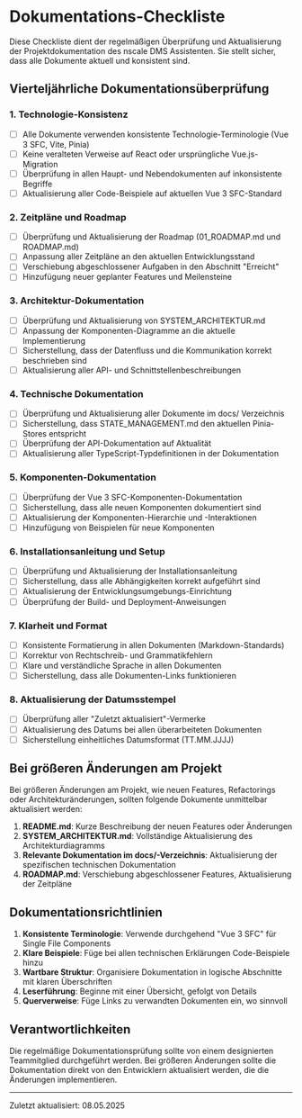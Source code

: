 # Dokumentations-Checkliste

Diese Checkliste dient der regelmäßigen Überprüfung und Aktualisierung der Projektdokumentation des nscale DMS Assistenten. Sie stellt sicher, dass alle Dokumente aktuell und konsistent sind.

## Vierteljährliche Dokumentationsüberprüfung

### 1. Technologie-Konsistenz

- [ ] Alle Dokumente verwenden konsistente Technologie-Terminologie (Vue 3 SFC, Vite, Pinia)
- [ ] Keine veralteten Verweise auf React oder ursprüngliche Vue.js-Migration
- [ ] Überprüfung in allen Haupt- und Nebendokumenten auf inkonsistente Begriffe
- [ ] Aktualisierung aller Code-Beispiele auf aktuellen Vue 3 SFC-Standard

### 2. Zeitpläne und Roadmap

- [ ] Überprüfung und Aktualisierung der Roadmap (01_ROADMAP.md und ROADMAP.md)
- [ ] Anpassung aller Zeitpläne an den aktuellen Entwicklungsstand
- [ ] Verschiebung abgeschlossener Aufgaben in den Abschnitt "Erreicht"
- [ ] Hinzufügung neuer geplanter Features und Meilensteine

### 3. Architektur-Dokumentation

- [ ] Überprüfung und Aktualisierung von SYSTEM_ARCHITEKTUR.md
- [ ] Anpassung der Komponenten-Diagramme an die aktuelle Implementierung
- [ ] Sicherstellung, dass der Datenfluss und die Kommunikation korrekt beschrieben sind
- [ ] Aktualisierung aller API- und Schnittstellenbeschreibungen

### 4. Technische Dokumentation

- [ ] Überprüfung und Aktualisierung aller Dokumente im docs/ Verzeichnis
- [ ] Sicherstellung, dass STATE_MANAGEMENT.md den aktuellen Pinia-Stores entspricht
- [ ] Überprüfung der API-Dokumentation auf Aktualität
- [ ] Aktualisierung aller TypeScript-Typdefinitionen in der Dokumentation

### 5. Komponenten-Dokumentation

- [ ] Überprüfung der Vue 3 SFC-Komponenten-Dokumentation
- [ ] Sicherstellung, dass alle neuen Komponenten dokumentiert sind
- [ ] Aktualisierung der Komponenten-Hierarchie und -Interaktionen
- [ ] Hinzufügung von Beispielen für neue Komponenten

### 6. Installationsanleitung und Setup

- [ ] Überprüfung und Aktualisierung der Installationsanleitung
- [ ] Sicherstellung, dass alle Abhängigkeiten korrekt aufgeführt sind
- [ ] Aktualisierung der Entwicklungsumgebungs-Einrichtung
- [ ] Überprüfung der Build- und Deployment-Anweisungen

### 7. Klarheit und Format

- [ ] Konsistente Formatierung in allen Dokumenten (Markdown-Standards)
- [ ] Korrektur von Rechtschreib- und Grammatikfehlern
- [ ] Klare und verständliche Sprache in allen Dokumenten
- [ ] Sicherstellung, dass alle Dokumenten-Links funktionieren

### 8. Aktualisierung der Datumsstempel

- [ ] Überprüfung aller "Zuletzt aktualisiert"-Vermerke
- [ ] Aktualisierung des Datums bei allen überarbeiteten Dokumenten
- [ ] Sicherstellung einheitliches Datumsformat (TT.MM.JJJJ)

## Bei größeren Änderungen am Projekt

Bei größeren Änderungen am Projekt, wie neuen Features, Refactorings oder Architekturänderungen, sollten folgende Dokumente unmittelbar aktualisiert werden:

1. **README.md**: Kurze Beschreibung der neuen Features oder Änderungen
2. **SYSTEM_ARCHITEKTUR.md**: Vollständige Aktualisierung des Architekturdiagramms
3. **Relevante Dokumentation im docs/-Verzeichnis**: Aktualisierung der spezifischen technischen Dokumentation
4. **ROADMAP.md**: Verschiebung abgeschlossener Features, Aktualisierung der Zeitpläne

## Dokumentationsrichtlinien

1. **Konsistente Terminologie**: Verwende durchgehend "Vue 3 SFC" für Single File Components
2. **Klare Beispiele**: Füge bei allen technischen Erklärungen Code-Beispiele hinzu
3. **Wartbare Struktur**: Organisiere Dokumentation in logische Abschnitte mit klaren Überschriften
4. **Leserführung**: Beginne mit einer Übersicht, gefolgt von Details
5. **Querverweise**: Füge Links zu verwandten Dokumenten ein, wo sinnvoll

## Verantwortlichkeiten

Die regelmäßige Dokumentationsprüfung sollte von einem designierten Teammitglied durchgeführt werden. Bei größeren Änderungen sollte die Dokumentation direkt von den Entwicklern aktualisiert werden, die die Änderungen implementieren.

---

Zuletzt aktualisiert: 08.05.2025